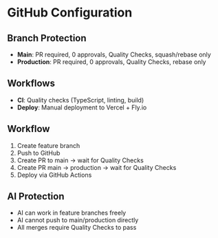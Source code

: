 # GitHub Configuration

## Branch Protection
- **Main**: PR required, 0 approvals, Quality Checks, squash/rebase only
- **Production**: PR required, 0 approvals, Quality Checks, rebase only

## Workflows
- **CI**: Quality checks (TypeScript, linting, build)
- **Deploy**: Manual deployment to Vercel + Fly.io

## Workflow
1. Create feature branch
2. Push to GitHub
3. Create PR to main → wait for Quality Checks
4. Create PR main → production → wait for Quality Checks
5. Deploy via GitHub Actions

## AI Protection
- AI can work in feature branches freely
- AI cannot push to main/production directly
- All merges require Quality Checks to pass

